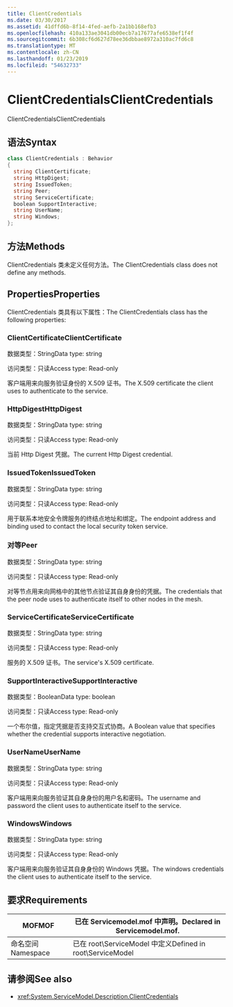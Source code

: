 ```yaml
---
title: ClientCredentials
ms.date: 03/30/2017
ms.assetid: 41dffd6b-8f14-4fed-aefb-2a1bb168efb3
ms.openlocfilehash: 410a133ae3041db00ecb7a17677afe6538ef1f4f
ms.sourcegitcommit: 6b308cf6d627d78ee36dbbae8972a310ac7fd6c8
ms.translationtype: MT
ms.contentlocale: zh-CN
ms.lasthandoff: 01/23/2019
ms.locfileid: "54632733"
---
```

# <a name="clientcredentials"></a><span data-ttu-id="b23c8-102">ClientCredentials</span><span class="sxs-lookup"><span data-stu-id="b23c8-102">ClientCredentials</span></span>
<span data-ttu-id="b23c8-103">ClientCredentials</span><span class="sxs-lookup"><span data-stu-id="b23c8-103">ClientCredentials</span></span>  
  
## <a name="syntax"></a><span data-ttu-id="b23c8-104">语法</span><span class="sxs-lookup"><span data-stu-id="b23c8-104">Syntax</span></span>  
  
```csharp
class ClientCredentials : Behavior  
{  
  string ClientCertificate;  
  string HttpDigest;  
  string IssuedToken;  
  string Peer;  
  string ServiceCertificate;  
  boolean SupportInteractive;  
  string UserName;  
  string Windows;  
};  
```  
  
## <a name="methods"></a><span data-ttu-id="b23c8-105">方法</span><span class="sxs-lookup"><span data-stu-id="b23c8-105">Methods</span></span>  
 <span data-ttu-id="b23c8-106">ClientCredentials 类未定义任何方法。</span><span class="sxs-lookup"><span data-stu-id="b23c8-106">The ClientCredentials class does not define any methods.</span></span>  
  
## <a name="properties"></a><span data-ttu-id="b23c8-107">Properties</span><span class="sxs-lookup"><span data-stu-id="b23c8-107">Properties</span></span>  
 <span data-ttu-id="b23c8-108">ClientCredentials 类具有以下属性：</span><span class="sxs-lookup"><span data-stu-id="b23c8-108">The ClientCredentials class has the following properties:</span></span>  
  
### <a name="clientcertificate"></a><span data-ttu-id="b23c8-109">ClientCertificate</span><span class="sxs-lookup"><span data-stu-id="b23c8-109">ClientCertificate</span></span>  
 <span data-ttu-id="b23c8-110">数据类型：String</span><span class="sxs-lookup"><span data-stu-id="b23c8-110">Data type: string</span></span>  
  
 <span data-ttu-id="b23c8-111">访问类型：只读</span><span class="sxs-lookup"><span data-stu-id="b23c8-111">Access type: Read-only</span></span>  
  
 <span data-ttu-id="b23c8-112">客户端用来向服务验证身份的 X.509 证书。</span><span class="sxs-lookup"><span data-stu-id="b23c8-112">The X.509 certificate the client uses to authenticate to the service.</span></span>  
  
### <a name="httpdigest"></a><span data-ttu-id="b23c8-113">HttpDigest</span><span class="sxs-lookup"><span data-stu-id="b23c8-113">HttpDigest</span></span>  
 <span data-ttu-id="b23c8-114">数据类型：String</span><span class="sxs-lookup"><span data-stu-id="b23c8-114">Data type: string</span></span>  
  
 <span data-ttu-id="b23c8-115">访问类型：只读</span><span class="sxs-lookup"><span data-stu-id="b23c8-115">Access type: Read-only</span></span>  
  
 <span data-ttu-id="b23c8-116">当前 Http Digest 凭据。</span><span class="sxs-lookup"><span data-stu-id="b23c8-116">The current Http Digest credential.</span></span>  
  
### <a name="issuedtoken"></a><span data-ttu-id="b23c8-117">IssuedToken</span><span class="sxs-lookup"><span data-stu-id="b23c8-117">IssuedToken</span></span>  
 <span data-ttu-id="b23c8-118">数据类型：String</span><span class="sxs-lookup"><span data-stu-id="b23c8-118">Data type: string</span></span>  
  
 <span data-ttu-id="b23c8-119">访问类型：只读</span><span class="sxs-lookup"><span data-stu-id="b23c8-119">Access type: Read-only</span></span>  
  
 <span data-ttu-id="b23c8-120">用于联系本地安全令牌服务的终结点地址和绑定。</span><span class="sxs-lookup"><span data-stu-id="b23c8-120">The endpoint address and binding used to contact the local security token service.</span></span>  
  
### <a name="peer"></a><span data-ttu-id="b23c8-121">对等</span><span class="sxs-lookup"><span data-stu-id="b23c8-121">Peer</span></span>  
 <span data-ttu-id="b23c8-122">数据类型：String</span><span class="sxs-lookup"><span data-stu-id="b23c8-122">Data type: string</span></span>  
  
 <span data-ttu-id="b23c8-123">访问类型：只读</span><span class="sxs-lookup"><span data-stu-id="b23c8-123">Access type: Read-only</span></span>  
  
 <span data-ttu-id="b23c8-124">对等节点用来向网格中的其他节点验证其自身身份的凭据。</span><span class="sxs-lookup"><span data-stu-id="b23c8-124">The credentials that the peer node uses to authenticate itself to other nodes in the mesh.</span></span>  
  
### <a name="servicecertificate"></a><span data-ttu-id="b23c8-125">ServiceCertificate</span><span class="sxs-lookup"><span data-stu-id="b23c8-125">ServiceCertificate</span></span>  
 <span data-ttu-id="b23c8-126">数据类型：String</span><span class="sxs-lookup"><span data-stu-id="b23c8-126">Data type: string</span></span>  
  
 <span data-ttu-id="b23c8-127">访问类型：只读</span><span class="sxs-lookup"><span data-stu-id="b23c8-127">Access type: Read-only</span></span>  
  
 <span data-ttu-id="b23c8-128">服务的 X.509 证书。</span><span class="sxs-lookup"><span data-stu-id="b23c8-128">The service's X.509 certificate.</span></span>  
  
### <a name="supportinteractive"></a><span data-ttu-id="b23c8-129">SupportInteractive</span><span class="sxs-lookup"><span data-stu-id="b23c8-129">SupportInteractive</span></span>  
 <span data-ttu-id="b23c8-130">数据类型：Boolean</span><span class="sxs-lookup"><span data-stu-id="b23c8-130">Data type: boolean</span></span>  
  
 <span data-ttu-id="b23c8-131">访问类型：只读</span><span class="sxs-lookup"><span data-stu-id="b23c8-131">Access type: Read-only</span></span>  
  
 <span data-ttu-id="b23c8-132">一个布尔值，指定凭据是否支持交互式协商。</span><span class="sxs-lookup"><span data-stu-id="b23c8-132">A Boolean value that specifies whether the credential supports interactive negotiation.</span></span>  
  
### <a name="username"></a><span data-ttu-id="b23c8-133">UserName</span><span class="sxs-lookup"><span data-stu-id="b23c8-133">UserName</span></span>  
 <span data-ttu-id="b23c8-134">数据类型：String</span><span class="sxs-lookup"><span data-stu-id="b23c8-134">Data type: string</span></span>  
  
 <span data-ttu-id="b23c8-135">访问类型：只读</span><span class="sxs-lookup"><span data-stu-id="b23c8-135">Access type: Read-only</span></span>  
  
 <span data-ttu-id="b23c8-136">客户端用来向服务验证其自身身份的用户名和密码。</span><span class="sxs-lookup"><span data-stu-id="b23c8-136">The username and password the client uses to authenticate itself to the service.</span></span>  
  
### <a name="windows"></a><span data-ttu-id="b23c8-137">Windows</span><span class="sxs-lookup"><span data-stu-id="b23c8-137">Windows</span></span>  
 <span data-ttu-id="b23c8-138">数据类型：String</span><span class="sxs-lookup"><span data-stu-id="b23c8-138">Data type: string</span></span>  
  
 <span data-ttu-id="b23c8-139">访问类型：只读</span><span class="sxs-lookup"><span data-stu-id="b23c8-139">Access type: Read-only</span></span>  
  
 <span data-ttu-id="b23c8-140">客户端用来向服务验证其自身身份的 Windows 凭据。</span><span class="sxs-lookup"><span data-stu-id="b23c8-140">The windows credentials the client uses to authenticate itself to the service.</span></span>  
  
## <a name="requirements"></a><span data-ttu-id="b23c8-141">要求</span><span class="sxs-lookup"><span data-stu-id="b23c8-141">Requirements</span></span>  
  
|<span data-ttu-id="b23c8-142">MOF</span><span class="sxs-lookup"><span data-stu-id="b23c8-142">MOF</span></span>|<span data-ttu-id="b23c8-143">已在 Servicemodel.mof 中声明。</span><span class="sxs-lookup"><span data-stu-id="b23c8-143">Declared in Servicemodel.mof.</span></span>|  
|---------|-----------------------------------|  
|<span data-ttu-id="b23c8-144">命名空间</span><span class="sxs-lookup"><span data-stu-id="b23c8-144">Namespace</span></span>|<span data-ttu-id="b23c8-145">已在 root\ServiceModel 中定义</span><span class="sxs-lookup"><span data-stu-id="b23c8-145">Defined in root\ServiceModel</span></span>|  
  
## <a name="see-also"></a><span data-ttu-id="b23c8-146">请参阅</span><span class="sxs-lookup"><span data-stu-id="b23c8-146">See also</span></span>
- <xref:System.ServiceModel.Description.ClientCredentials>
